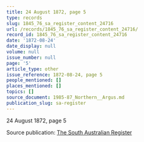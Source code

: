```yaml
---
title: 24 August 1872, page 5
type: records
slug: 1845_76_sa_register_content_24716
url: /records/1845_76_sa_register_content_24716/
record_id: 1845_76_sa_register_content_24716
date: '1872-08-24'
date_display: null
volume: null
issue_number: null
page: '5'
article_type: other
issue_reference: 1872-08-24, page 5
people_mentioned: []
places_mentioned: []
topics: []
source_document: 1985-87_Northern__Argus.md
publication_slug: sa-register
---
```


24 August 1872, page 5

Source publication: [The South Australian Register](/publications/sa-register/)
